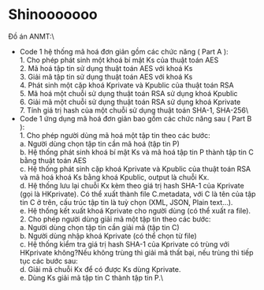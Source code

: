 # Shinooooooo
Đồ án ANMT:\
- Code 1 hệ thống mã hoá đơn giản gồm các chức năng ( Part A ):\
          1. Cho phép phát sinh một khoá bí mật Ks của thuật toán AES\
          2. Mã hoá tập tin sử dụng thuật toán AES với khoá Ks\
          3. Giải mã tập tin sử dụng thuật toán AES với khoá Ks\
          4. Phát sinh một cặp khoá Kprivate và Kpublic của thuật toán RSA\
          5. Mã hoá một chuỗi sử dụng thuật toán RSA sử dụng khoá Kpublic\
          6. Giải mã một chuỗi sử dụng thuật toán RSA sử dụng khoá Kprivate\
          7. Tính giá trị hash của một chuỗi sử dụng thuật toán SHA-1, SHA-256\
- Code 1 ứng dụng mã hoá đơn giản bao gồm các chức năng sau ( Part B ):\
          1. Cho phép người dùng mã hoá một tập tin theo các bước:\
                  a. Người dùng chọn tập tin cần mã hoá (tập tin P)\
                  b. Hệ thống phát sinh khoá bí mật Ks và mã hoá tập tin P thành tập tin C bằng thuật
                  toán AES\
                  c. Hệ thống phát sinh cặp khoá Kprivate và Kpublic của thuật toán RSA và mã hoá
                  khoá Ks bằng khoá Kpublic, output là chuỗi Kx.\
                  d. Hệ thống lưu lại chuỗi Kx kèm theo giá trị hash SHA-1 của Kprivate (gọi là
                  HKprivate). Có thể xuất thành file C.metadata, với C là tên của tập tin C ở trên, cấu
                  trúc tập tin là tuỳ chọn (XML, JSON, Plain text…).\
                  e. Hệ thống kết xuất khoá Kprivate cho người dùng (có thể xuất ra file).\
          2. Cho phép người dùng giải mã một tập tin theo các bước:\
                  a. Người dùng chọn tập tin cần giải mã (tập tin C)\
                  b. Người dùng nhập khoá Kprivate (có thể chọn từ file)\
                  c. Hệ thống kiểm tra giá trị hash SHA-1 của Kprivate có trùng với HKprivate không?Nếu không trùng thì giải mã thất bại, nếu trùng thì tiếp tục các bước sau:\
                  d. Giải mã chuỗi Kx để có được Ks dùng Kprivate.\
                  e. Dùng Ks giải mã tập tin C thành tập tin P.\

